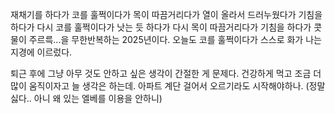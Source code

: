 재채기를 하다가 코를 훌쩍이다가 목이 따끔거리다가 열이 올라서 드러누웠다가 기침을 하다가 다시 코를 훌쩍이다가 낫는 듯 하다가 다시 목이 따끔거리다가 기침을 하다가 콧물이 주르륵...을 무한반복하는 2025년이다. 오늘도 코를 훌쩍이다가 스스로 화가 나는 지경에 이르렀다. 

퇴근 후에 그냥 아무 것도 안하고 싶은 생각이 간절한 게 문제다. 건강하게 먹고 조금 더 많이 움직이자고 늘 생각은 하는데. 아파트 계단 걸어서 오르기라도 시작해야하나. (정말 싫다.. 아니 왜 있는 엘베를 이용을 안하니)